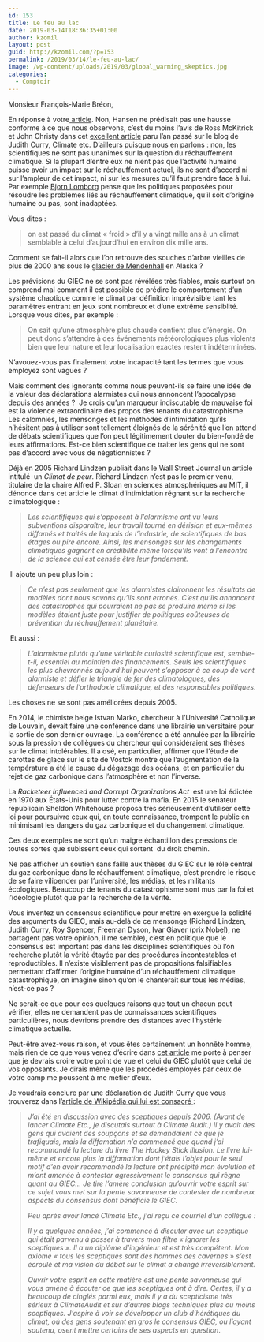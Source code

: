 ```yaml
---
id: 153
title: Le feu au lac
date: 2019-03-14T18:36:35+01:00
author: kzomil
layout: post
guid: http://kzomil.com/?p=153
permalink: /2019/03/14/le-feu-au-lac/
image: /wp-content/uploads/2019/03/global_warming_skeptics.jpg
categories:
  - Comptoir
---
```

Monsieur <span class="s1">François-Marie Bréon,</span>

<p class="p1">
  <span class="s1">En réponse à votre</span><span class="s1"><a href="https://www.causeur.fr/changement-climatique-climat-sceptique-2-159836">&nbsp;article</a></span><span class="s1">. Non, Hansen ne prédisait pas une hausse conforme à ce que nous observons, c&rsquo;est du moins l&rsquo;avis de Ross McKitrick et John Christy dans cet </span><span class="s1"><a href="https://judithcurry.com/2018/07/03/the-hansen-forecasts-30-years-later/">excellent article</a></span><span class="s1"> paru l&rsquo;an passé sur le blog de Judith Curry, Climate etc. D&rsquo;ailleurs puisque nous en parlons : non, les scientifiques ne sont pas unanimes sur la question du réchauffement climatique. Si la plupart d&rsquo;entre eux ne nient pas que l&rsquo;activité humaine puisse avoir un impact sur le réchauffement actuel, ils ne sont d&rsquo;accord ni sur l&rsquo;ampleur de cet impact, ni sur les mesures qu&rsquo;il faut prendre face à lui. Par exemple </span><span class="s1"><a href="https://fr.wikipedia.org/wiki/L'%C3%89cologiste_sceptique">Bjorn Lomborg</a></span><span class="s1"> pense que les politiques proposées pour résoudre les problèmes liés au réchauffement climatique, qu&rsquo;il soit d&rsquo;origine humaine ou pas, sont inadaptées.</span>
</p>

<p class="p2">
  <span class="s2">Vous dites :</span>
</p>

> <p class="p2">
>   <span class="s1">on est passé du climat «&nbsp;froid&nbsp;» d’il y a vingt mille ans à un climat semblable à celui d’aujourd’hui en environ dix mille ans.</span>
> </p>

<p class="p2">
  <span class="s1"> Comment se fait-il alors que l&rsquo;on retrouve des souches d&rsquo;arbre vieilles de plus de 2000 ans sous le </span><span class="s1"><span class="s3"><a href="http://joannenova.com.au/2013/10/melting-glacier-in-alaska-reveals-ancient-remains-of-forest-evidence-of-warm-periods/">glacier de Mendenhall</a></span></span><span class="s1"> en Alaska ?</span>
</p>

<p class="p1">
  <span class="s1">Les prévisions du GIEC ne se sont pas révélées très fiables, mais surtout on comprend mal comment il est possible de prédire le comportement d&rsquo;un système chaotique comme le climat par définition imprévisible tant les paramètres entrant en jeux sont nombreux et d&rsquo;une extrême sensiblité. Lorsque vous dites, par exemple :</span><span class="s1"><span class="Apple-converted-space">&nbsp;</span></span>
</p>

> <p class="p1">
>   <span class="s3">On sait qu’une atmosphère plus chaude contient plus d’énergie. On peut donc s’attendre à des événements météorologiques plus violents bien que leur nature et leur localisation exactes restent indéterminées.</span>
> </p>

<p class="p1">
  <span class="s1">N&rsquo;avouez-vous pas finalement votre incapacité tant les termes que vous employez sont vagues ? </span>
</p>

<p class="p1">
  <span class="s1">Mais comment des ignorants comme nous peuvent-ils se faire une idée de la valeur des déclarations alarmistes qui nous annoncent l&rsquo;apocalypse depuis des années ?</span><span class="s1"><span class="Apple-converted-space">&nbsp; </span></span><span class="s1">Je crois qu&rsquo;un marqueur indiscutable de mauvaise foi est la violence extraordinaire des propos des tenants du catastrophisme. Les calomnies, les mensonges et les méthodes d&rsquo;intimidation qu&rsquo;ils n&rsquo;hésitent pas à utiliser sont tellement éloignés de la sérénité que l&rsquo;on attend de débats scientifiques que l&rsquo;on peut légitimement douter du bien-fondé de leurs affirmations. Est-ce bien scientifique de traiter les gens qui ne sont pas d&rsquo;accord avec vous de négationnistes ?</span>
</p>

<p class="p1">
  <span class="s1">Déjà en 2005 Richard Lindzen publiait dans le Wall Street Journal un article intitulé</span><span class="s1"><span class="Apple-converted-space">&nbsp; </span></span><span class="s1">un </span><span class="s1"><em>Climat de peur</em></span><span class="s1">. Richard Lindzen n&rsquo;est pas le premier venu, titulaire de la chaire Alfred P. Sloan en sciences atmosphériques au MIT, il dénonce dans cet article le climat d&rsquo;intimidation régnant sur la recherche climatologique : </span>
</p>

> <p class="p1">
>   <span class="s1"><em>Les scientifiques qui s&rsquo;opposent à l&rsquo;alarmisme ont vu leurs subventions disparaître, leur travail tourné en dérision et eux-mêmes diffamés et traités de laquais de l&rsquo;industrie, de scientifiques de bas étages ou pire encore. Ainsi, les mensonges sur les changements climatiques gagnent en crédibilité même lorsqu&rsquo;ils vont à l&rsquo;encontre de la science qui est censée être leur fondement.</em></span>
> </p>

<p class="p1">
  <span class="s1">&nbsp;Il ajoute un peu plus loin : </span>
</p>

> <p class="p1">
>   <span class="s1"><em>Ce n&rsquo;est pas seulement que les alarmistes claironnent les résultats de modèles dont nous savons qu&rsquo;ils</em></span><span class="s1"> </span><span class="s1"><em>sont erronés. C&rsquo;est qu&rsquo;ils annoncent des catastrophes qui pourraient ne pas se produire même si les modèles étaient juste pour justifier de politiques coûteuses de prévention du réchauffement planétaire.</em></span>
> </p>

<p class="p1">
  <span class="s1">&nbsp;Et aussi : </span>
</p>

> <p class="p1">
>   <span class="s1"><em>L&rsquo;alarmisme plutôt qu&rsquo;une véritable curiosité scientifique est, semble-t-il, essentiel au maintien des financements. Seuls les scientifiques les plus chevronnés aujourd&rsquo;hui peuvent s&rsquo;opposer à ce coup de vent alarmiste et défier le triangle de fer des climatologues, des défenseurs de l&rsquo;orthodoxie climatique, et des responsables politiques</em></span><span class="s1">.</span>
> </p>

<p class="p1">
  <span class="s1">Les choses ne se sont pas améliorées depuis 2005.</span>
</p>

<p class="p1">
  <span class="s1">En 2014, le chimiste belge Istvan Marko, chercheur à l&rsquo;Université Catholique de Louvain, devait faire une conférence dans une librairie universitaire pour la sortie de son dernier ouvrage. La conférence a été annulée par la librairie sous la pression de collègues du chercheur qui considéraient ses thèses sur le climat intolérables. Il a osé, en particulier, affirmer que l&rsquo;étude de carottes de glace sur le site de Vostok montre que l&rsquo;augmentation de la température a été la cause du dégazage des océans, et en particulier du rejet de gaz carbonique dans l&rsquo;atmosphère et non l&rsquo;inverse. </span>
</p>

<p class="p1">
  <span class="s1">La </span><span class="s1"><em>Racketeer Influenced and Corrupt Organizations Act</em></span><span class="s1"><span class="Apple-converted-space">&nbsp; </span></span><span class="s1">est une loi édictée en 1970 aux États-Unis pour lutter contre la mafia. En 2015 le sénateur républicain Sheldon Whitehouse proposa très sérieusement d&rsquo;utiliser cette loi pour poursuivre ceux qui, en toute connaissance, trompent le public en minimisant les dangers du gaz carbonique et du changement climatique.</span>
</p>

<p class="p1">
  <span class="s1">Ces deux exemples ne sont qu’un maigre échantillon des pressions de toutes sortes que subissent ceux qui sortent</span><span class="s1"><span class="Apple-converted-space">&nbsp; </span></span><span class="s1">du droit chemin.</span>
</p>

<p class="p1">
  <span class="s1">Ne pas afficher un soutien sans faille aux thèses du GIEC sur le rôle central du gaz carbonique dans le réchauffement climatique, c&rsquo;est prendre le risque de se faire vilipender par l&rsquo;université, les médias, et les militants écologiques. Beaucoup de tenants du catastrophisme sont mus par la foi et l&rsquo;idéologie plutôt que par la recherche de la vérité.</span>
</p>

<p class="p3">
  <span class="s1">Vous inventez un consensus scientifique pour mettre en exergue la solidité des arguments du GIEC, mais au-delà de ce mensonge (Richard Lindzen, Judith Curry, Roy Spencer, Freeman Dyson, Ivar Giaver (prix Nobel), ne partagent pas votre opinion, il me semble), c&rsquo;est en politique que le consensus est important pas dans les disciplines scientifiques où l&rsquo;on recherche plutôt la vérité étayée par des procédures incontestables et reproductibles. Il n&rsquo;existe visiblement pas de propositions falsifiables permettant d&rsquo;affirmer l&rsquo;origine humaine d&rsquo;un réchauffement climatique catastrophique, on imagine sinon qu&rsquo;on le chanterait sur tous les médias, n&rsquo;est-ce pas ?</span>
</p>

<p class="p3">
  <span class="s1">Ne serait-ce que pour ces quelques raisons que tout un chacun peut vérifier, elles ne demandent pas de connaissances scientifiques particulières, nous devrions prendre des distances avec l&rsquo;hystérie climatique actuelle.</span>
</p>

<p class="p3">
  <span class="s1">Peut-être avez-vous raison, et vous êtes certainement un honnête homme, mais rien de ce que vous venez d&rsquo;écrire dans </span><span class="s1"><a href="https://www.causeur.fr/changement-climatique-climat-sceptique-2-159836">cet article</a></span><span class="s1"> me porte à penser que je devrais croire votre point de vue et celui du GIEC plutôt que celui de vos opposants. Je dirais même que les procédés employés par ceux de votre camp me poussent à me méfier d&rsquo;eux. </span>
</p>

<p class="p3">
  <span class="s1">Je voudrais conclure par une déclaration de Judith Curry que vous trouverez dans l&rsquo;</span><span class="s1"><a href="https://fr.wikipedia.org/wiki/Judith_Curry">article de Wikipédia qui lui est consacré </a></span><span class="s1">:</span>
</p>

> <p class="p3">
>   <span class="s1"><em>J&rsquo;ai été en discussion avec des sceptiques depuis 2006. (Avant de lancer Climate Etc., je discutais surtout à Climate Audit.) Il y avait des gens qui avaient des soupçons et se demandaient ce que je trafiquais, mais la diffamation n&rsquo;a commencé que quand j&rsquo;ai recommandé la lecture du livre The Hockey Stick Illusion. Le livre lui-même et encore plus la diffamation dont j&rsquo;étais l&rsquo;objet pour le seul motif d&rsquo;en avoir recommandé la lecture ont précipité mon évolution et m&rsquo;ont amenée à contester agressivement le consensus qui règne quant au GIEC&#8230; Je tire l&rsquo;amère conclusion qu&rsquo;ouvrir votre esprit sur ce sujet vous met sur la pente savonneuse de contester de nombreux aspects du consensus dont bénéficie le GIEC.</em></span>
> </p>
> 
> <p class="p3">
>   <span class="s1"><em>Peu après avoir lancé Climate Etc., j&rsquo;ai reçu ce courriel d&rsquo;un collègue :</em></span>
> </p>
> 
> <p class="p3">
>   <span class="s1"><em>Il y a quelques années, j&rsquo;ai commencé à discuter avec un sceptique qui était parvenu à passer à travers mon filtre « ignorer les sceptiques ». Il a un diplôme d&rsquo;ingénieur et est très compétent. Mon axiome « tous les sceptiques sont des hommes des cavernes » s&rsquo;est écroulé et ma vision du débat sur le climat a changé irréversiblement.</em></span>
> </p>
> 
> <p class="p3">
>   <span class="s1"><em>Ouvrir votre esprit en cette matière est une pente savonneuse qui vous amène à écouter ce que les sceptiques ont à dire. Certes, il y a beaucoup de cinglés parmi eux, mais il y a du scepticisme très sérieux à ClimateAudit et sur d&rsquo;autres blogs techniques plus ou moins sceptiques. J&rsquo;aspire à voir se développer un club d&rsquo;hérétiques du climat, où des gens soutenant en gros le consensus GIEC, ou l&rsquo;ayant soutenu, osent mettre certains de ses aspects en question</em></span><span class="s1">.</span>
> </p>